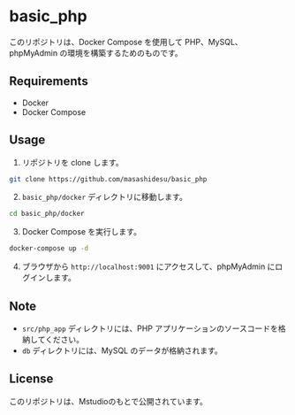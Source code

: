 # basic_php
このリポジトリは、Docker Compose を使用して PHP、MySQL、phpMyAdmin の環境を構築するためのものです。

## Requirements
- Docker
- Docker Compose

## Usage
1. リポジトリを clone します。
```bash
git clone https://github.com/masashidesu/basic_php
```
2. `basic_php/docker` ディレクトリに移動します。
```bash
cd basic_php/docker
```
3. Docker Compose を実行します。
```bash
docker-compose up -d
```

4. ブラウザから `http://localhost:9001` にアクセスして、phpMyAdmin にログインします。

## Note
- `src/php_app` ディレクトリには、PHP アプリケーションのソースコードを格納してください。
- `db` ディレクトリには、MySQL のデータが格納されます。

## License
このリポジトリは、Mstudioのもとで公開されています。
